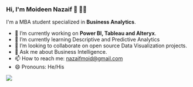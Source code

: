 ### Hi, I'm Moideen Nazaif 👋 :man_technologist:

I'm a MBA student specialized in **Business Analytics**.

- 🔭 I’m currently working on **Power BI, Tableau and Alteryx**.
- 🌱 I’m currently learning Descriptive and Predictive Analytics
- 👯 I’m looking to collaborate on open source Data Visualization projects.
- 💬 Ask me about Business Intelligence.
- 📫 How to reach me: <nazaifmoid@gmail.com>
- 😄 Pronouns: He/His

<img src="https://github-readme-stats.vercel.app/api?username=nazaif&show_icons=true&title_color=ffffff&icon_color=bb2acf&text_color=daf7dc&bg_color=151515">
